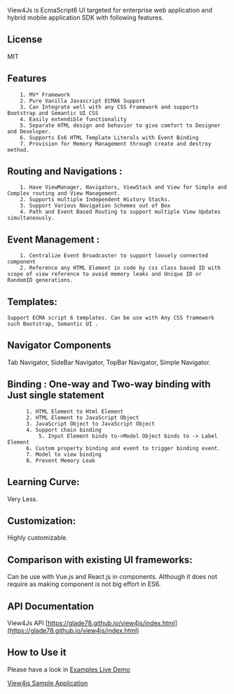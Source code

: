  
View4Js is EcmaScript6 UI targeted for enterprise web application and hybrid mobile application SDK with following features.

## License 
MIT

## Features
		1. MV* Framework
		2. Pure Vanilla Javascript ECMA6 Support
		3. Can Integrate well with any CSS Framework and supports Bootstrap and Semantic UI CSS
		4. Easily extendible functionality
		5. Separate HTML design and behavior to give comfort to Designer and Developer.
		6. Supports Es6 HTML Template Literals with Event Binding
		7. Provision for Memory Management through create and destroy method.
    
## Routing and Navigations :
		1. Have ViewManager, Navigators, ViewStack and View for Simple and Complex routing and View Management.
		2. Supports multiple Independent History Stacks. 
		3. Support Various Navigation Schemes out of Box 
		4. Path and Event Based Routing to support multiple View Updates simultaneously.

## Event Management : 
		1. Centralize Event Broadcaster to support loosely connected component
		2. Reference any HTML Element in code by css class based ID with scope of view reference to avoid memory leaks and Unique ID or RandomID generations.

## Templates: 
    Support ECMA script 6 templates. Can be use with Any CSS framework such Bootstrap, Semantic UI .

## Navigator Components
   Tab Navigator, SideBar Navigator, TopBar Navigator, Simple Navigator.
                                
## Binding : One-way and Two-way binding with Just single statement 
		  1. HTML Element to Html Element
		  2. HTML Element to JavaScript Object
		  3. JavaScript Object to JavaScript Object
		  4. Support chain binding
	          5. Input Element binds to->Model Object binds to -> Label Element
		  6. Custom property binding and event to trigger binding event.
		  7. Model to view binding
		  8. Prevent Memory Leak
      
## Learning Curve: 
Very Less.
## Customization: 
Highly customizable. 
## Comparison with existing UI frameworks: 
Can be use with Vue.js and React.js in components. Although it does not require as making component is not big effort in ES6. 

## API Documentation
View4Js API
[https://glade78.github.io/view4js/index.html](https://glade78.github.io/view4js/index.html)

## How to Use it
  Please have a look in 
  [Examples Live Demo](https://glade78.github.io/view4js/example/)
  
  [View4js Sample Application](https://github.com/glade78/view4js-sampleapp)